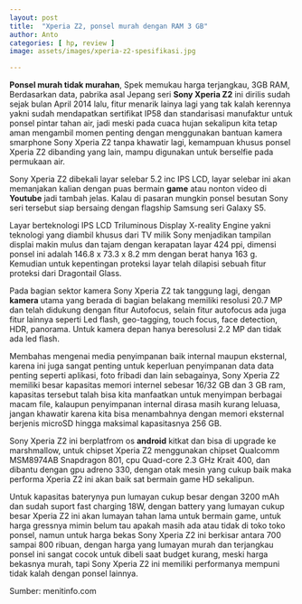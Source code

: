 ```yaml
---
layout: post
title:  "Xperia Z2, ponsel murah dengan RAM 3 GB"
author: Anto
categories: [ hp, review ]
image: assets/images/xperia-z2-spesifikasi.jpg

---
```


**Ponsel murah tidak murahan**, Spek memukau harga terjangkau, 3GB RAM, Berdasarkan data, pabrika asal Jepang seri **Sony Xperia Z2** ini dirilis sudah sejak bulan April 2014 lalu, fitur menarik lainya lagi yang tak kalah kerennya yakni sudah mendapatkan sertifikat IP58 dan standarisasi manufaktur untuk ponsel pintar tahan air, jadi meski pada cuaca hujan sekalipun kita tetap aman mengambil momen penting dengan menggunakan bantuan kamera smarphone Sony Xperia Z2 tanpa khawatir lagi, kemampuan khusus ponsel Xperia Z2 dibanding yang lain, mampu digunakan untuk berselfie pada permukaan air.

Sony Xperia Z2 dibekali layar selebar 5.2 inc IPS LCD, layar selebar ini akan memanjakan kalian dengan puas bermain **game** atau nonton video di **Youtube** jadi tambah jelas. Kalau di pasaran mungkin ponsel besutan Sony seri tersebut siap bersaing dengan flagship Samsung seri Galaxy S5.

Layar berteknologi IPS LCD Triluminous Display X-reality Engine yakni teknologi yang diambil khusus dari TV milik Sony menjadikan tampilan displai makin mulus dan tajam dengan kerapatan layar 424 ppi, dimensi ponsel ini adalah 146.8 x 73.3 x 8.2 mm dengan berat hanya 163 g. Kemudian untuk kepentingan proteksi layar telah dilapisi sebuah fitur proteksi dari Dragontail Glass.

Pada bagian sektor kamera Sony Xperia Z2 tak tanggung lagi, dengan **kamera** utama yang berada di bagian belakang memiliki resolusi 20.7 MP dan telah didukung dengan fitur Autofocus, selain fitur autofocus ada juga fitur lainnya seperti Led flash, geo-tagging, touch focus, face detection, HDR, panorama. Untuk kamera depan hanya beresolusi 2.2 MP dan tidak ada led flash.

Membahas mengenai media penyimpanan baik internal maupun eksternal, karena ini juga sangat penting untuk keperluan penyimpanan data data penting seperti aplikasi, foto fribadi dan lain sebagainya, Sony Xperia Z2 memiliki besar kapasitas memori internel sebesar 16/32 GB dan 3 GB ram, kapasitas tersebut talah bisa kita manfaatkan untuk menyimpan berbagai macam file, kalaupun penyimpanan internal dirasa masih kurang leluasa, jangan khawatir karena kita bisa menambahnya dengan memori eksternal berjenis microSD hingga maksimal kapasitasnya 256 GB.

Sony Xperia Z2 ini berplatfrom os **android** kitkat dan bisa di upgrade ke marshmallow, untuk chipset Xperia Z2 menggunakan chipset Qualcomm MSM8974AB Snapdragon 801, cpu Quad-core 2.3 GHz Krait 400, dan dibantu dengan gpu adreno 330, dengan otak mesin yang cukup baik maka performa Xperia Z2 ini akan baik sat bermain game HD sekalipun.

Untuk kapasitas baterynya pun lumayan cukup besar dengan 3200 mAh dan sudah suport fast charging 18W, dengan battery yang lumayan cukup besar Xperia Z2 ini akan lumayan tahan lama untuk bermain game, untuk harga gressnya mimin belum tau apakah masih ada atau tidak di toko toko ponsel, namun untuk harga bekas Sony Xperia Z2 ini berkisar antara 700 sampai 800 ribuan, dengan harga yang lumayan murah dan terjangkau ponsel ini sangat cocok untuk dibeli saat budget kurang, meski harga bekasnya murah, tapi Sony Xperia Z2 ini memiliki performanya mempuni tidak kalah dengan ponsel lainnya.

Sumber: menitinfo.com
